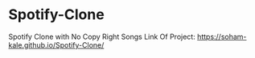 # Spotify-Clone
Spotify Clone with No Copy Right Songs
Link Of Project: https://soham-kale.github.io/Spotify-Clone/
